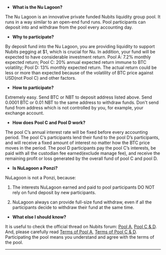

 - **What is the Nu Lagoon?**

The Nu Lagoon is an innovative private funded Nubits liquidity group pool. It runs in a way similar to an open-end fund runs. Pool participants can deposit into and withdraw from the pool every accounting day.  

 - **Why to participate?**

By deposit fund into the Nu Lagoon, you are providing liquidity to support Nubits pegging at $1, which is crucial for Nu. In addition, your fund will be expected to have considerable investment return. Pool A: 7.2% monthly expected return; Pool C: 20% annual expected return immune to BTC volatility; Pool D: 13% monthly expected return. The actual return could be less or more than expected because of the volatility of BTC price against USD(not Pool C) and other factors.

 - **How to participate?**

Extremely easy. Send BTC or NBT to deposit address listed above. Send 0.0001 BTC or 0.01 NBT to the same address to withdraw funds. Don't send fund from address which is not controlled by you, for example, your exchange account.

 - **How does Pool C and Pool D work?**
 
The pool C’s annual interest rate will be fixed before every accounting period. The pool C’s participants lend their fund to the pool D’s participants, and will receive a fixed amount of interest no matter how the BTC price moves in the period. The pool D participants pay the pool C’s interests, be paid with all the custodian fee earned(exclude manage fee), and receive the remaining profit or loss generated by the overall fund of pool C and pool D.

 - **Is NuLagoon a Ponzi?**

NuLagoon is not a Ponzi, because:

1. The interests NuLagoon earned and paid to pool participants DO NOT rely on fund deposit by new participants.

2. NuLagoon always can provide full-size fund withdraw, even if all the participants decide to withdraw their fund at the same time.

 - **What else I should know?**

It is useful to check the official thread on Nubits forum: [Pool A][1], [Pool C & D][2]. And, please carefully read [Terms of Pool A][3], [Terms of Pool C & D][4]. Participating the pool means you understand and agree with the terms of the pool. 

  
----------


  [1]: https://discuss.nubits.com/t/nu-lagoon-the-nu-lagoon-is-supportting-bitcoin-co-id-now-nav-1-062-14-may/1777
  [2]: https://discuss.nubits.com/t/preann-the-creation-of-nu-lagoon-pool-c-and-pool-d-the-first-liquidity-pool-immune-to-btc-volatility-and-the-first-leveraged-liquidity-pool/2161
  [3]: https://github.com/henrynu/NuLagoon/blob/master/Terms%20of%20Pool%20A.md
  [4]: https://github.com/henrynu/NuLagoon/blob/master/Terms%20of%20Pool%20C%20%26%20D.md